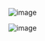 

![image](https://github.com/alexsavoie/MachineLearning_Projet/assets/74311943/174dedcf-d669-49ba-a7f7-43cfb4d55f80)

![image](https://github.com/alexsavoie/MachineLearning_Projet/assets/74311943/39eac893-e0bc-418f-bb0b-cc5f5914abd9)

